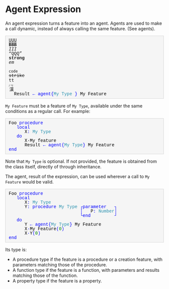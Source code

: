 # Agent Expression

An agent expression turns a feature into an agent. Agents are used to make a call dynamic, instead of always calling the same feature. (See agents).

<div style="margin-top: 10px; line-height:0; background-color:whitesmoke; border-style:solid; border-color: lightgray; border-width: thin; font-family: Courier">
<div style="margin-left: 10px">
<br/>
<p><u>UUU</u></p>
<p><b>BBB</b></p>
<p><i>III</i></p>
<p><q>QQQ</q></p>
<p><strong>strong</strong></p>
<p><em>em</em></p>
<p><pre>pre</pre></p>
<p><code>code</code></p>
<p><strike>strike</strike></p>
<p><tt>tt</tt></p>
<ruby>
漢 <rt> ㄏㄢˋ </rt>
</ruby>
<p><span style="color: #000000;">&nbsp;&nbsp;Result&nbsp;</span><span style="color: #0000FF;">&#8592&nbsp;</span><span style="color: #0000FF">agent</span><span style="color: #0000FF">{</span><span style="color: #2B91AF">My&nbsp;Type&nbsp;</span><span style="color: #0000FF">}&nbsp;</span><span style="color: #000000">My&nbsp;Feature</span></p>
<br/>
</div>
</div>
    
`My Feature` must be a feature of `My Type`, available under the same conditions as a regular call. For example:

<div style="margin-top: 10px; line-height:0; background-color:whitesmoke; border-style:solid; border-color: lightgray; border-width: thin; font-family: Courier">
<div style="margin-left: 10px">
<br/>
<p><span style="color: #000000">Foo&nbsp;</span><span style="color: #0000FF">procedure</span></p>
<p><span style="color: #000000">&nbsp;&nbsp;&nbsp;</span><span style="color: #0000FF">local</span></p>
<p><span style="color: #000000">&nbsp;&nbsp;&nbsp;&nbsp;&nbsp;&nbsp;X</span><span style="color: #0000FF">:&nbsp;</span><span style="color: #2B91AF">My&nbsp;Type</span></p>
<p><span style="color: #000000">&nbsp;&nbsp;&nbsp;</span><span style="color: #0000FF">do</span></p>
<p><span style="color: #000000">&nbsp;&nbsp;&nbsp;&nbsp;&nbsp;&nbsp;X&#183;My&nbsp;feature</span></p>
<p><span style="color: #000000">&nbsp;&nbsp;&nbsp;&nbsp;&nbsp;&nbsp;Result&nbsp;</span><span style="color: #0000FF">&#8592&nbsp;</span><span style="color: #0000FF">agent</span><span style="color: #0000FF">{</span><span style="color: #2B91AF">My&nbsp;Type</span><span style="color: #0000FF">}&nbsp;</span><span style="color: #000000">My&nbsp;Feature</span></p>
<p><span style="color: #000000"></span><span style="color: #0000FF">end</span></p>
<br/>
</div>
</div>

Note that `My Type` is optional. If not provided, the feature is obtained from the class itself, directly of through inheritance.

The agent, result of the expression, can be used wherever a call to `My Feature` would be valid. 
<div style="margin-top: 10px; line-height:0; background-color:whitesmoke; border-style:solid; border-color: lightgray; border-width: thin; font-family: Courier">
<div style="margin-left: 10px">
<br/>
<p><span style="color: #000000">Foo&nbsp;</span><span style="color: #0000FF">procedure</span></p>
<p><span style="color: #000000">&nbsp;&nbsp;&nbsp;</span><span style="color: #0000FF">local</span></p>
<p><span style="color: #000000">&nbsp;&nbsp;&nbsp;&nbsp;&nbsp;&nbsp;X</span><span style="color: #0000FF">:&nbsp;</span><span style="color: #2B91AF">My&nbsp;Type</span></p>
<p><span style="color: #000000">&nbsp;&nbsp;&nbsp;&nbsp;&nbsp;&nbsp;Y</span><span style="color: #0000FF">:&nbsp;procedure&nbsp;</span><span style="color: #2B91AF">My&nbsp;Type&nbsp;</span><span style="color: #0000FF">&#9484;</span><span style="color: #0000FF">parameter&nbsp;&nbsp;&nbsp;</span><span style="color: #0000FF">&#9488;</span></p>
<p><span style="color: #000000">&nbsp;&nbsp;&nbsp;&nbsp;&nbsp;&nbsp;&nbsp;&nbsp;&nbsp;&nbsp;&nbsp;&nbsp;&nbsp;&nbsp;&nbsp;&nbsp;&nbsp;&nbsp;&nbsp;&nbsp;&nbsp;&nbsp;&nbsp;&nbsp;&nbsp;&nbsp;&nbsp;</span><span style="color: #0000FF">&#9474;&nbsp;&nbsp;&nbsp;</span><span style="color: #000000">P</span><span style="color: #0000FF">:&nbsp;</span><span style="color: #2B91AF">Number</span><span style="color: #0000FF">&#9474;</span></p>
<p><span style="color: #000000">&nbsp;&nbsp;&nbsp;&nbsp;&nbsp;&nbsp;&nbsp;&nbsp;&nbsp;&nbsp;&nbsp;&nbsp;&nbsp;&nbsp;&nbsp;&nbsp;&nbsp;&nbsp;&nbsp;&nbsp;&nbsp;&nbsp;&nbsp;&nbsp;&nbsp;&nbsp;&nbsp;</span><span style="color: #0000FF">&#9492;</span><span style="color: #0000FF">end&nbsp;&nbsp;&nbsp;&nbsp;&nbsp;&nbsp;&nbsp;&nbsp;&nbsp;</span><span style="color: #0000FF">&#9496;</span></p>
<p><span style="color: #000000">&nbsp;&nbsp;&nbsp;</span><span style="color: #0000FF">do</span></p>
<p><span style="color: #000000">&nbsp;&nbsp;&nbsp;&nbsp;&nbsp;&nbsp;Y&nbsp;</span><span style="color: #0000FF">&#8592;&nbsp;</span><span style="color: #0000FF">agent</span><span style="color: #0000FF">{</span><span style="color: #2B91AF">My&nbsp;Type</span><span style="color: #0000FF">}&nbsp;</span><span style="color: #000000">My&nbsp;Feature</span></p>
<p><span style="color: #000000">&nbsp;&nbsp;&nbsp;&nbsp;&nbsp;&nbsp;X</span><span style="color: #0000FF">&#183;</span><span style="color: #000000">My&nbsp;Feature</span><span style="color: #0000FF">(</span><span style="color: #008000">0</span><span style="color: #0000FF">)</span></p>
<p><span style="color: #000000">&nbsp;&nbsp;&nbsp;&nbsp;&nbsp;&nbsp;X</span><span style="color: #0000FF">&#183;</span><span style="color: #000000">Y</span><span style="color: #0000FF">(</span><span style="color: #008000">0</span><span style="color: #0000FF">)</span></p>
<p><span style="color: #000000"></span><span style="color: #0000FF">end</span></p>
<br/>
</div>
</div>
    
Its type is:

+ A procedure type if the feature is a procedure or a creation feature, with parameters matching those of the procedure.
+ A function type if the feature is a function, with parameters and results matching those of the function.
+ A property type if the feature is a property.

 
 